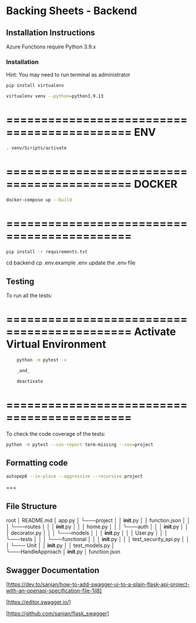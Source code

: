 
# Backing Sheets - Backend
## Installation Instructions
Azure Functions require Python 3.9.x

### Installation
Hint: You may need to run terminal as administrator

```sh
pip install virtualenv
```

```sh
virtualenv venv --python=python3.9.13
```
============================================
ENV 
============================================
```sh
. venv/Scripts/activate
```
============================================
DOCKER 
============================================
```sh
docker-compose up --build
```
============================================
============================================

```sh
pip install -r requirements.txt
```

cd backend 
cp .env.example .env
update the .env file

## Testing

To run all the tests:

============================================
Activate Virtual Environment
============================================
```sh
	python -m pytest -v

	_and_

	deactivate
```
============================================
============================================

To check the code coverage of the tests:

```sh
python -m pytest --cov-report term-missing --cov=project
```

## Formatting code
```sh 
autopep8 --in-place --aggressive --recursive project
```
===

## File Structure 
root
│   README.md
│   app.py
│
└───project
│   │   __init__.py
│   │   function.json
│   │
│   └───routes
│   │   │   __init__.py
│   │   │   home.py
│   │ 
│   └───auth
│   │   │   __init__.py
│   │   │   decorator.py
│   │
│   └───models
│   │   │   __init__.py
│   │   │   User.py
│   │
│   └───tests
│		    │
│		    └───functional
│		    │   │		__init__.py
│		    │   │		test_security_api.py
│		    │
│		    └─── Unit
│		        │		__init__.py
│		        │		test_models.py
│   
└───HandleApproach
    │   __init__.py
    │   function.json

## Swagger Documentation

[https://dev.to/sanjan/how-to-add-swagger-ui-to-a-plain-flask-api-project-with-an-openapi-specification-file-1jl8]

[https://editor.swagger.io/]

[https://github.com/sanjan/flask_swagger]